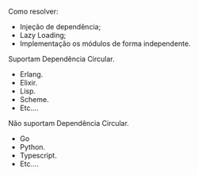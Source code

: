 Como resolver:

- Injeção de dependência;
- Lazy Loading;
- Implementação os módulos de forma independente.



Suportam Dependência Circular.
- Erlang.
- Elixir.
- Lisp.
- Scheme.
- Etc....


Não suportam Dependência Circular.
- Go
- Python.
- Typescript.
- Etc....